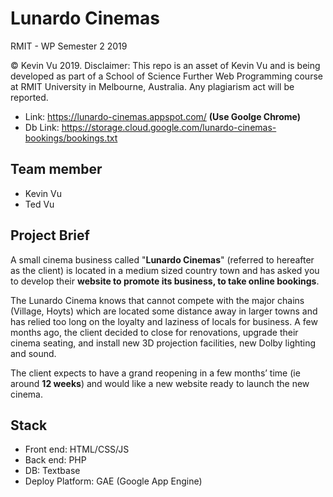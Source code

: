 # Lunardo Cinemas

RMIT - WP Semester 2 2019

© Kevin Vu 2019. Disclaimer: This repo is an asset of Kevin Vu and is being developed as part of a School of Science Further Web Programming course at RMIT University in Melbourne, Australia. Any plagiarism act will be reported.

- Link: https://lunardo-cinemas.appspot.com/ **(Use Goolge Chrome)**
- Db Link: https://storage.cloud.google.com/lunardo-cinemas-bookings/bookings.txt

## Team member
- Kevin Vu
- Ted Vu

## Project Brief
A small cinema business called "**Lunardo Cinemas**" (referred to hereafter as the client) is located in a medium sized country town and has asked you to develop their **website to promote its business, to take online bookings**.

The Lunardo Cinema knows that cannot compete with the major chains (Village, Hoyts) which are located some distance away in larger towns and has relied too long on the loyalty and laziness of locals for business. A few months ago, the client decided to close for renovations, upgrade their cinema seating, and install new 3D projection facilities, new Dolby lighting and sound.

The client expects to have a grand reopening in a few months’ time (ie around **12 weeks**) and would like a new website ready to launch the new cinema.

## Stack
- Front end: HTML/CSS/JS
- Back end: PHP
- DB: Textbase
- Deploy Platform: GAE (Google App Engine)

